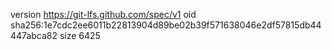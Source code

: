 version https://git-lfs.github.com/spec/v1
oid sha256:1e7cdc2ee6011b22813904d89be02b39f571638046e2df57815db44447abca82
size 6425
